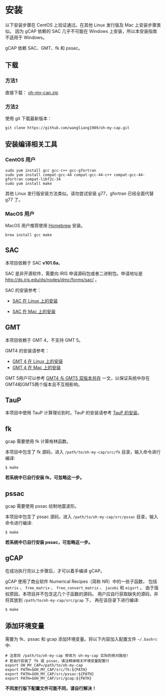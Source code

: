# 安装

以下安装步骤在 CentOS 上验证通过。在其他 Linux 发行版及 Mac 上安装步骤类似。
因为 gCAP 依赖的 SAC 几乎不可能在 Windows 上安装，所以本安装指南不适用于 Windows。

gCAP 依赖 SAC、GMT、fk 和 pssac。

## 下载

### 方法1

直接下载： [oh-my-cap.zip](https://codeload.github.com/wangliang1989/oh-my-cap/zip/master)

### 方法2

使用 git 下载最新版本：

    git clone https://github.com/wangliang1989/oh-my-cap.git

## 安装编译相关工具

### CentOS 用户

    sudo yum install gcc gcc-c++ gcc-gfortran
    sudo yum install compat-gcc-44 compat-gcc-44-c++ compat-gcc-44-gfortran compat-libf2c-34
    sudo yum install make

其他 Linux 发行版安装方法类似。请勿尝试安装 g77，gfortran 已经全面代替 g77 了。

### MacOS 用户

MacOS 用户推荐使用 [Homebrew](http://brew.sh/index_zh-cn.html) 安装。

    brew install gcc make

## SAC

本项目依赖于 SAC **v101.6a**。

SAC 是非开源软件，需要向 IRIS 申请源码包或者二进制包。申请地址是 <http://ds.iris.edu/ds/nodes/dmc/forms/sac/> 。

SAC 的安装参考：

- [SAC 在 Linux 上的安装](https://seisman.github.io/SAC_Docs_zh/introduction/linux-install.html)

- [SAC 在 Mac 上的安装](https://seisman.github.io/SAC_Docs_zh/introduction/mac-install.html)

## GMT

本项目依赖于 GMT 4，不支持 GMT 5。

GMT4 的安装请参考：

- [GMT 4 在 Linux 上的安装](https://seisman.info/install-gmt4-under-linux.html)
- [GMT 4 在 Mac 上的安装](https://seisman.info/install-gmt4-under-mac.html)

GMT 5用户可以参考 [GMT4 与 GMT5 双版本共存](https://seisman.info/multiple-versions-of-gmt.html) 一文，以保证系统中存在GMT4和GMT5两个版本且不互相影响。

## TauP

本项目中使用 TauP 计算理论到时。TauP 的安装请参考 [TauP 的安装](https://seisman.info/install-taup.html)。

## fk

gcap 需要使用 fk 计算格林函数。

本项目中包含了 fk 源码，进入 `/path/to/oh-my-cap/src/fk` 目录，输入命令进行编译:

    $ make

**若系统中已自行安装 fk，可忽略这一步。**

## pssac

gcap 需要使用 pssac 绘制地震波形。

本项目中包含了 pssac 源码，进入 `/path/to/oh-my-cap/src/pssac` 目录，输入命令进行编译:

    $ make

**若系统中已自行安装 pssac，可忽略这一步。**

## gCAP

在成功执行完以上步骤后，才可以着手编译 gCAP。

gCAP 使用了商业软件 Numerical Recipes（简称 NR）中的一些子函数，
包括 `matrix` 、 `free_matrix` 、 `free_convert_matrix` 、 `jacobi` 和 `eigsrt` 。
由于版权原因，本项目并不包含这几个子函数的源码。
用户应自行获取缺失的源码，并将其放到 `/path/to/oh-my-cap/src/gcap` 下，
再在该目录下进行编译:

    $ make

## 添加环境变量

需要为 fk、pssac 和 gcap 添加环境变量。将以下内容加入配置文件 `~/.bashrc` 中:

    # 注意将 /path/to/oh-my-cap 修改为 oh-my-cap 实际的绝对路径!
    # 若自行安装了 fk 或 pssac，请注释掉相关环境变量配置行
    export OH_MY_CAP=/path/to/oh-my-cap
    export PATH=$OH_MY_CAP/src/fk:${PATH}
    export PATH=$OH_MY_CAP/src/pssac:${PATH}
    export PATH=$OH_MY_CAP/src/gcap:${PATH}

**不同发行版下配置文件可能不同，请自行解决！**
